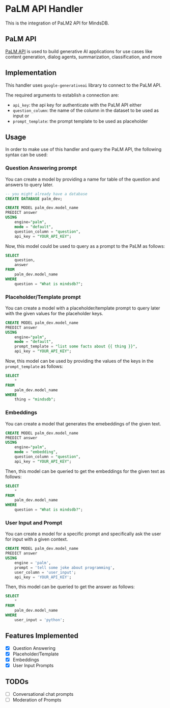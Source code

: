 # PaLM API Handler

This is the integration of PaLM2 API for MindsDB.

## PaLM API

[PaLM API](https://developers.generativeai.google/products/palm) is used to build generative AI applications for use cases like content generation, dialog agents, summarization, classification, and more


## Implementation

This handler uses `google-generativeai` library to connect to the PaLM API.

The required arguments to establish a connection are:

* `api_key`: the api key for authenticate with the PaLM API
either
* `question_column`: the name of the column in the dataset to be used as input
or
* `prompt_template`: the prompt template to be used as placeholder


## Usage

In order to make use of this handler and query the PaLM API, the following syntax can be used:

### Question Answering prompt

You can  create a model by providing a name for table of the question and answers to query later.

```sql
-- you might already have a database
CREATE DATABASE palm_dev;

CREATE MODEL palm_dev.model_name
PREDICT answer
USING
    engine="palm",
    mode = "default",
    question_column = "question",
    api_key = "YOUR_API_KEY";
```

Now, this model could be used to query as a prompt to the PaLM as follows:

```sql
SELECT
    question,
    answer
FROM
    palm_dev.model_name
WHERE
    question = "What is mindsdb?";
```

### Placeholder/Template prompt

You can create a model with a placeholder/template prompt to query later with the given values for the placeholder keys.

```sql
CREATE MODEL palm_dev.model_name
PREDICT answer
USING
    engine="palm",
    mode = "default",
    prompt_template = "list some facts about {{ thing }}",
    api_key = "YOUR_API_KEY";
```

Now, this model can be used by providing the values of the keys in the `prompt_template` as follows:

```sql
SELECT
    *
FROM
    palm_dev.model_name
WHERE
    thing = "mindsdb";
```

### Embeddings

You can create a model that generates the emebeddings of the given text.

```sql
CREATE MODEL palm_dev.model_name
PREDICT answer
USING
    engine="palm",
    mode = "embedding",
    question_column = "question",
    api_key = "YOUR_API_KEY";
```

Then, this model can be queried to get the embeddings for the given text as follows:

```sql
SELECT
    *
FROM
    palm_dev.model_name
WHERE
    question = "What is mindsdb?";
```

### User Input and Prompt

You can create a model for a specific prompt and specifically ask the user for input with a given context.

```sql
CREATE MODEL palm_dev.model_name
PREDICT answer
USING
    engine = 'palm',
    prompt = 'tell some joke about programming',
    user_column = 'user_input';
    api_key = 'YOUR_API_KEY';
```

Then, this model can be queried to get the answer as follows:

```sql
SELECT
    *
FROM
    palm_dev.model_name
WHERE
    user_input = 'python';
```

## Features Implemented

- [x] Question Answering
- [x] Placeholder/Template
- [x] Embeddings
- [x] User Input Prompts

## TODOs

- [ ] Conversational chat prompts
- [ ] Moderation of Prompts
